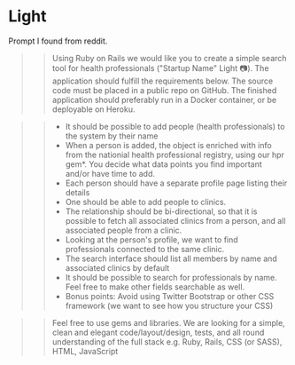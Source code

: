 # Light

Prompt I found from reddit.


>>Using Ruby on Rails we would like you to create a simple search tool for health professionals ("Startup Name" Light 📷). The application should fulfill the requirements below. The source code must be placed in a public repo on GitHub. The  finished application should preferably run in a Docker container, or be deployable on Heroku.

>>- It should be possible to add people (health professionals) to the system by their name
>>- When a person is added, the object is enriched with info from the nationial health professional registry, using our hpr gem*. You decide what data points you find important and/or have time to add.
>>- Each person should have a separate profile page listing their details
>>- One should be able to add people to clinics.
>>- The relationship should be bi-directional, so that it is possible to fetch all associated clinics from a person, and all associated people from a clinic.
>>- Looking at the person's profile, we want to find professionals connected to the same clinic.
>>- The search interface should list all members by name and associated clinics by default
>>- It should be possible to search for professionals by name. Feel free to make other fields searchable as well.
>>- Bonus points: Avoid using Twitter Bootstrap or other CSS framework (we want to see how you structure your CSS)

>>Feel free to use gems and libraries.  We are looking  for a simple, clean and elegant code/layout/design, tests, and all round understanding  of the full stack e.g. Ruby, Rails, CSS (or SASS), HTML,  JavaScript
